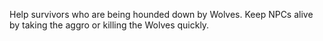 Help survivors who are being hounded down by Wolves. 
Keep NPCs alive by taking the aggro or killing the Wolves quickly.